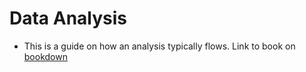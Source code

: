 # Data Analysis
* This is a guide on how an analysis typically flows.
Link to book on [bookdown](https://bookdown.org/mike/data_analysis/)